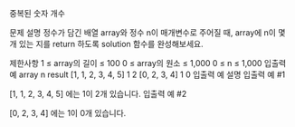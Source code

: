 중복된 숫자 개수

문제 설명
정수가 담긴 배열 array와 정수 n이 매개변수로 주어질 때, array에 n이 몇 개 있는 지를 return 하도록 solution 함수를 완성해보세요.

제한사항
1 ≤ array의 길이 ≤ 100
0 ≤ array의 원소 ≤ 1,000
0 ≤ n ≤ 1,000
입출력 예
array	n	result
[1, 1, 2, 3, 4, 5]	1	2
[0, 2, 3, 4]	1	0
입출력 예 설명
입출력 예 #1

[1, 1, 2, 3, 4, 5] 에는 1이 2개 있습니다.
입출력 예 #2

[0, 2, 3, 4] 에는 1이 0개 있습니다.